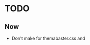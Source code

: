 # TODO

## Now

- Don't make <link> for themabaster.css and <script> for etc. use css_files and js_files

## Next

- Switch integration tests to use myst

## Could Be Better

- Split up `sphinx.models` into individual units

- Move `__call__` variables out and either into `__post_init__` or properties

- Have a Layout with components which don't render anything, then Themabaster simply has the `__call__` which render

    - Have a fixture, with a test, for each layout component and its props

- Stop registering Themabaster as a Sphinx extension

    - Make it a themester plugin
    
    - But allow it to do copy files as part of the Sphinx build process finishing
    
        - Perhaps by having a `sphinx_setup(app)` protocol on each plugin

- Allow arbitrary attributes on link and script

## Future

- Generate `SphinxConfig` and `HTMLConfig` directly from Sphinx, not manually plus tests

- Themester knob (default True) to scanner.scan the conf.py file for components

- Better adoption of the `view` concept

- Write a custom builder

- Local/native rewrite of `toc` and `toctree`

- htmx

    - Partial page replacement
    
    - Integrated with minx
    
    - Integration into layouts and blocks
    
    - Hashed partials

- Bring back mypy
    
- Use Venusian categories to split factories for site_container and render_container

## Done

- Remove `theme.conf` and any theme support in `setup`

- Move more knobs off of `ThemabasterConfig` into `SphinxHTMLConfig` plus tests

- Split the Sphinx events into smaller, more testable units with more sane/typed surface area
